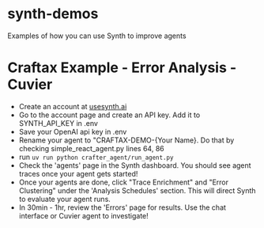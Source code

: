 # synth-demos
Examples of how you can use Synth to improve agents


# Craftax Example - Error Analysis - Cuvier 
- Create an account at [usesynth.ai](https://www.usesynth.ai/signin)
- Go to the account page and create an API key. Add it to SYNTH_API_KEY in .env
- Save your OpenAI api key in .env
- Rename your agent to "CRAFTAX-DEMO-{Your Name}. Do that by checking simple_react_agent.py lines 64, 86
- run ```uv run python crafter_agent/run_agent.py```
- Check the 'agents' page in the Synth dashboard. You should see agent traces once your agent gets started!
- Once your agents are done, click "Trace Enrichment" and "Error Clustering" under the 'Analysis Schedules' section. This will direct Synth to evaluate your agent runs.
- In 30min - 1hr, review the 'Errors' page for results. Use the chat interface or Cuvier agent to investigate!